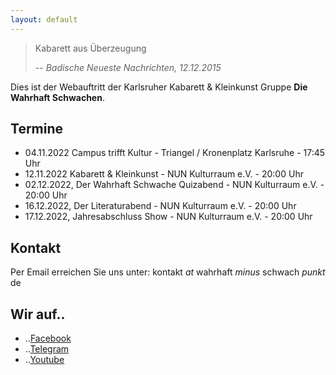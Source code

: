 ```yaml
---
layout: default
---
```


>Kabarett aus Überzeugung
>
> -- <cite>Badische Neueste Nachrichten, 12.12.2015</cite>

Dies ist der Webauftritt der Karlsruher Kabarett & Kleinkunst Gruppe **Die Wahrhaft Schwachen**.

## Termine

* 04.11.2022 Campus trifft Kultur - Triangel / Kronenplatz Karlsruhe - 17:45 Uhr
* 12.11.2022 Kabarett & Kleinkunst - NUN Kulturraum e.V. - 20:00 Uhr
* 02.12.2022, Der Wahrhaft Schwache Quizabend - NUN Kulturraum e.V. - 20:00 Uhr
* 16.12.2022, Der Literaturabend - NUN Kulturraum e.V. - 20:00 Uhr
* 17.12.2022, Jahresabschluss Show - NUN Kulturraum e.V. - 20:00 Uhr

## Kontakt

Per Email erreichen Sie uns unter:
kontakt *at* wahrhaft *minus* schwach *punkt* de

## Wir auf..

* ..[Facebook](https://www.facebook.com/diewahrhaftschwachen)
* ..[Telegram](https://t.me/diewahrhaftschwachen)
* ..[Youtube](https://www.youtube.com/channel/UCUGTISDvY5PBIDK0J_-zrCQ)
